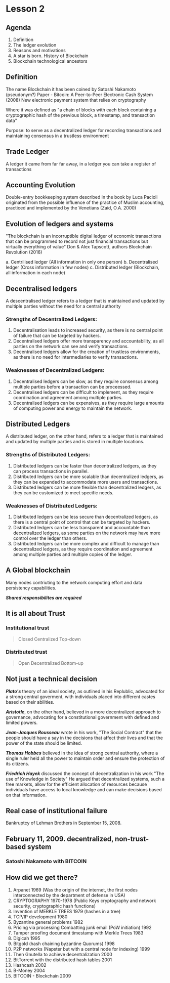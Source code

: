 # Lesson 2

## Agenda

1. Definition
2. The ledger evolution
3. Reasons and motivations
4. A star is born. History of Blockchain
5. Blockchain technological ancestors

## Definition

The name Blockchain it has been coined by
Satoshi Nakamoto (pseudonym?)
Paper - Bitcoin: A Peer-to-Peer Electronic Cash System (2008)
New electronic payment system that relies on cryptography

Where it was defined as "a chain of blocks with each block containing a cryptographic hash of the previous block, a timestamp, and transaction data"

Purpose: to serve as a decentralized ledger for recording transactions and maintaining consensus in a trustless environment

## Trade Ledger

A ledger it came from far far away, in a ledger you can take a register of transactions

## Accounting Evolution

Double-entry bookkeeping system described in the book by Luca Pacioli originated from the possible influence of the practice of Muslim accounting, practiced and implemented by the Venetians (Zaid, O.A. 2000)

## Evolution of ledgers and systems

"The blockchain is an incorruptible digital ledger of economic transactions that can be programmed to record not just financial transactions but virtually everything of value" Don & Alex Tapscott, authors Blockchain Revolution (2016)

a. Centrilised ledger (All information in only one person)
b. Decentralised ledger (Cross information in few nodes)
c. Distributed ledger (Blockchain, all information in each node)

## Decentralised ledgers

A descentralised ledger refers to a ledger that is maintained and updated by multiple parties without the need for a central authority

### Strengths of Decentralized Ledgers:

1. Decentralisation leads to increased security, as there is no central point of failure that can be targeted by hackers.
2. Decentralised ledgers offer more transparency and accountability, as all parties on the network can see and verify transactions.
3. Decentralised ledgers allow for the creation of trustless environments, as there is no need for intermediaries to verify transactions.

### Weaknesses of Decentralized Ledgers:

1. Decentralised ledgers can be slow, as they require consensus among multiple parties before a transaction can be proceessed.
2. Decentralised ledgers can be difficult to implement, as they require coordination and agreement among multiple parties.
3. Decentralised ledgers can be expensives, as they require large amounts of computing power and energy to maintain the network.

## Distributed Ledgers

A distributed ledger, on the other hand, refers to a ledger that is maintained and updated by multiple parties and is stored in multiple locations.

### Strengths of Distributed Ledgers:

1. Distributed ledgers can be faster than decentralized ledgers, as they can process transactions in parallel.
2. Distributed ledgers can be more scalable than decentralized ledgers, as they can be expanded to accommodate more users and transactions.
3. Distributed ledgers can be more flexible than decentralized ledgers, as they can be customized to meet specific needs.

### Weaknesses of Distributed Ledgers:

1. Distributed ledgers can be less secure than decentralized ledgers, as there is a central point of control that can be targeted by hackers.
2. Distributed ledgers can be less transparent and accountable than decentralized ledgers, as some parties on the network may have more control over the ledger than others.
3. Distributed ledgers can be more complex and difficult to manage than decentralized ledgers, as they require coordination and agreement among multiple parties and multiple copies of the ledger.

## A Global blockchain

Many nodes contriuting to the network computing effort and data persistency capabilities.

**_Shared responsibilites are required_**

## It is all about Trust

### Institutional trust

> Closed
> Centralized
> Top-down

### Distributed trust

> Open
> Decentralized
> Bottom-up

## Not just a technical decision

**_Plato's_** theory of an ideal society, as outlined in his Replublic, advocated for a strong central goverment, with individuals placed into different castes based on their abilities.

**_Aristotle_**, on the other hand, believed in a more decentralized approach to governance, advocating for a constitutional government with defined and limited powers.

**_Jean-Jacques Rousseau_** wrote in his work, "The Social Contract" that the people should have a say in the decisions that affect their lives and that the power of the state should be limited.

**_Thomas Hobbes_** believed in the idea of strong central authority, where a single ruler held all the power to maintain order and ensure the protection of its citizens.

**_Friedrich Hayek_** discussed the concept of decentralization in his work "The use of Knowledge in Society" He argued that decentralized systems, such a free markets, allow for the efficient allocation of resources because individuals have access to local knowledge and can make decisions based on that information.

## Real case of institutional failure

Bankruptcy of Lehman Brothers in September 15, 2008.

## February 11, 2009. decentralized, non-trust-based system

### Satoshi Nakamoto with BITCOIN

## How did we get there?

1. Arpanet 1969 (Was the origin of the internet, the first nodes interconnected by the department of defense in USA)
2. CRYPTOGRAPHY 1970-1978 (Public Keys cryptography and network security, cryptographic hash functions)
3. Invention of MERKLE TREES 1979 (hashes in a tree)
4. TCP/IP development 1980
5. Byzantine general problems 1982
6. Pricing via processing Combatting junk email (PoW initiation) 1992
7. Tamper proofing document timestamp with Merkle Trees 1983
8. Digicah 1995
9. Bitgold (hash chaining byzantine Quorums) 1998
10. P2P networks (Napster but with a central node for indexing) 1999
11. Then Gnutella to achieve decentralization 2000
12. BitTorrent with the distributed hash tables 2001
13. Hashcash 2002
14. B-Money 2004
15. BITCOIN - Blockchain 2009
